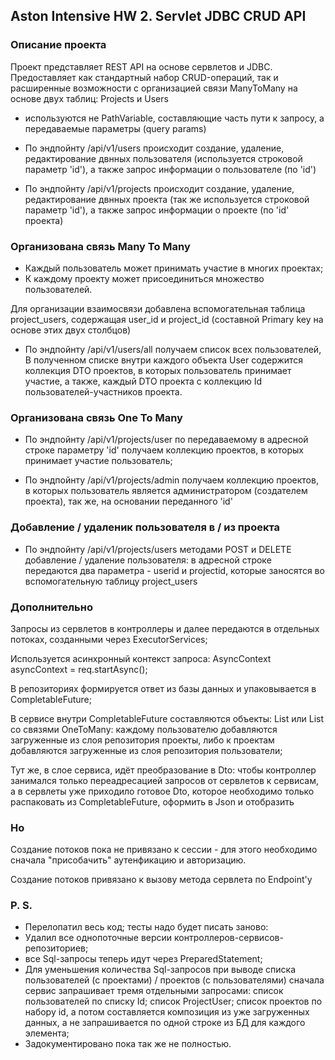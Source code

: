 ## Aston Intensive HW 2. Servlet JDBC CRUD API

### Описание проекта

Проект представляет REST API на основе сервлетов и JDBC.
Предоставляет как стандартный набор CRUD-операций, 
так и расширенные возможности 
с организацией связи ManyToMany
на основе двух таблиц: Projects и Users

- используются не PathVariable, составляющие часть пути к запросу, а передаваемые параметры (query params)


- По эндпойнту /api/v1/users происходит создание, удаление, редактирование двнных пользователя
(используется строковой параметр 'id'), а также запрос информации о пользователе (по 'id')


- По эндпойнту /api/v1/projects происходит создание, удаление, редактирование двнных проекта
  (так же используется строковой параметр 'id'), а также запрос информации о проекте (по 'id' проекта)

### Организована связь Many To Many

- Каждый пользователь может принимать участие в многих проектах; 
- К каждому проекту может присоединиться множество пользователей.

Для организации взаимосвязи добавлена вспомогательная таблица project_users,
содержащая user_id и project_id (составной Primary key на основе этих двух столбцов)

- По эндпойнту /api/v1/users/all получаем список всех пользователей, В полученном списке внутри каждого объекта User 
содержится коллекция DTO проектов, в которых пользователь
принимает участие, а также, каждый DTO проекта с коллекцию Id пользователей-участников проекта.

### Организована связь One To Many

- По эндпойнту /api/v1/projects/user по передаваемому в адресной строке параметру 'id' 
получаем коллекцию проектов, в которых принимает участие пользователь;


- По эндпойнту /api/v1/projects/admin получаем коллекцию проектов, в которых пользователь является администратором (создателем проекта),
так же, на основании переданного 'id'

### Добавление / удаленик пользователя в / из проекта

- По эндпойнту /api/v1/projects/users методами POST и DELETE добавление / удаление пользователя:
в адресной строке передаются два параметра - userid и projectid, которые заносятся во вспомогательную таблицу project_users

### Дополнительно 

Запросы из сервлетов в контроллеры и далее передаются в отдельных потоках,
созданными через ExecutorServices;

Используется асинхронный контекст запроса: AsyncContext asyncContext = req.startAsync();

В репозиториях формируется ответ из базы данных и упаковывается в CompletableFuture;

В сервисе внутри CompletableFuture составляются объекты: List<User> или List<Project>
со связями OneToMany: каждому пользователю добавляются загруженные из слоя репозитория проекты, 
либо к проектам добавляются загруженные из слоя репозитория пользователи;

Тут же, в слое сервиса, идёт преобразование в Dto: чтобы контроллер занимался только переадресацией запросов от сервлетов к сервисам,
а в сервлеты уже приходило готовое Dto, которое необходимо только распаковать из CompletableFuture, оформить в Json и отобразить

### Но

Создание потоков пока не привязано к сессии - для этого необходимо сначала "присобачить" аутенфикацию и авторизацию.

Создание потоков привязано к вызову метода сервлета по Endpoint'у

### P. S.

- Перелопатил весь код; тесты надо будет писать заново:
- Удалил все однопоточные версии контроллеров-сервисов-репозиториев;
- все Sql-запросы теперь идут через PreparedStatement;
- Для уменьшения количества Sql-запросов при выводе списка пользователей (с проектами) / проектов (с пользователями)
сначала сервис запрашивает тремя отдельными запросами: список пользователей по списку Id; список ProjectUser; список проектов по набору id,
а потом составляется композиция из уже загруженных данных, а не запрашивается по одной строке из БД для каждого элемента;
- Задокументировано пока так же не полностью.